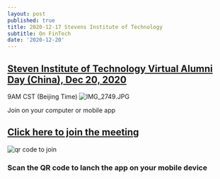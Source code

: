 ```yaml
---
layout: post
published: true
title: 2020-12-17 Stevens Institute of Technology
subtitle: On FinTech
date: '2020-12-20'
---
```

## [Steven Institute of Technology Virtual Alumni Day (China), Dec 20, 2020](https://teams.microsoft.com/meetingOptions/?organizerId=be95da01-9f77-40e0-9457-780e97244b3a&tenantId=72f988bf-86f1-41af-91ab-2d7cd011db47&threadId=19_meeting_NTZmZWRmMmEtOWRjNi00YTU3LWE3N2ItMWM0OGZlMGRhNTkx@thread.v2&messageId=0&language=en-US)
9AM CST (Beijing Time)
![IMG_2749.JPG]({{site.baseurl}}/img/IMG_2749.JPG)

Join on your computer or mobile app

## [Click here to join the meeting](https://teams.microsoft.com/l/meetup-join/19%3ameeting_NTZmZWRmMmEtOWRjNi00YTU3LWE3N2ItMWM0OGZlMGRhNTkx%40thread.v2/0?context=%7b%22Tid%22%3a%2272f988bf-86f1-41af-91ab-2d7cd011db47%22%2c%22Oid%22%3a%22be95da01-9f77-40e0-9457-780e97244b3a%22%7d)


![qr code to join]({{site.baseurl}}/img/Stevens%20Virtual%20Alumni%20Day%20China.png)

### Scan the QR code to lanch the app on your mobile device
